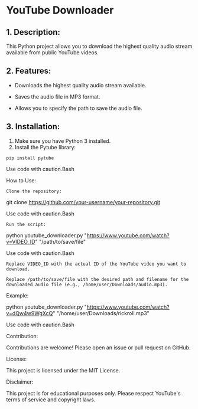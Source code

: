 # YouTube Downloader

## 1. Description:

This Python project allows you to download the highest quality audio stream available from public YouTube videos.

## 2. Features:

- Downloads the highest quality audio stream available.

- Saves the audio file in MP3 format.

- Allows you to specify the path to save the audio file.

## 3. Installation:

1. Make sure you have Python 3 installed.
2. Install the Pytube library:

```      
pip install pytube
```
    

Use code with caution.Bash

How to Use:

    Clone the repository:

      
git clone https://github.com/your-username/your-repository.git

    

Use code with caution.Bash

    Run the script:

      
python youtube_downloader.py "https://www.youtube.com/watch?v=VIDEO_ID" "/path/to/save/file"

    

Use code with caution.Bash

    Replace VIDEO_ID with the actual ID of the YouTube video you want to download.

    Replace /path/to/save/file with the desired path and filename for the downloaded audio file (e.g., /home/user/Downloads/audio.mp3).

Example:

      
python youtube_downloader.py "https://www.youtube.com/watch?v=dQw4w9WgXcQ" "/home/user/Downloads/rickroll.mp3"

    

Use code with caution.Bash

Contribution:

Contributions are welcome! Please open an issue or pull request on GitHub.

License:

This project is licensed under the MIT License.

Disclaimer:

This project is for educational purposes only. Please respect YouTube's terms of service and copyright laws.
